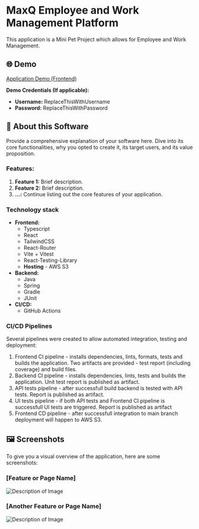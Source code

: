 # MaxQ Employee and Work Management Platform

This application is a Mini Pet Project which allows for Employee and Work 
Management.

## 🌐 Demo

[Application Demo (Frontend)](http://employee-work-management.s3-website.eu-west-3.amazonaws.com/)

**Demo Credentials (If applicable):**
- **Username:** ReplaceThisWithUsername
- **Password:** ReplaceThisWithPassword

## 📖 About this Software

Provide a comprehensive explanation of your software here. Dive into its core functionalities, why you opted to create it, its target users, and its value proposition.

### Features:

1. **Feature 1:** Brief description.
2. **Feature 2:** Brief description.
3. **...:** Continue listing out the core features of your application.

### Technology stack
* **Frontend:**
    * Typescript
    * React
    * TailwindCSS
    * React-Router
    * Vite + Vitest
    * React-Testing-Library
    * **Hosting** - AWS S3
* **Backend:**
    * Java
    * Spring
    * Gradle
    * JUnit
* **CI/CD:**
    * GitHub Actions

### CI/CD Pipelines

Several pipelines were created to allow automated integration, testing and 
deployment:

1. Frontend CI pipeline - installs dependencies, lints, formats, tests and 
   builds the application. Two artifacts are provided - test report 
   (including coverage) and build files.
2. Backend CI pipeline - installs dependencies, lints, tests and builds the 
   application. Unit test report is published as artifact.
3. API tests pipeline - after successfull build backend is tested with API 
   tests. Report is published as artifact.
4. UI tests pipeline - if both API tests and Frontend CI pipeline is 
   successfull UI tests are triggered. Report is published as artifact
5. Frontend CD pipeline - after successfull integration to main branch 
   deployment will happen to AWS S3.

## 🖼️ Screenshots

To give you a visual overview of the application, here are some screenshots:

### [Feature or Page Name]
![Description of Image](http://link-to-your-image.com/image1.png)

### [Another Feature or Page Name]
![Description of Image](http://link-to-your-image.com/image2.png)
